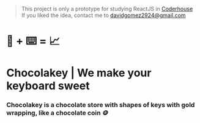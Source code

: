 > This project is only a prototype for studying ReactJS in [Coderhouse](https://coderhouse.com)<br>
> If you liked the idea, contact me to <davidgomez2924@gmail.com><br>
# 🍫 + ⌨️ = 📈
# Chocolakey | We make your keyboard sweet 

### Chocolakey is a chocolate store with shapes of keys with gold wrapping, like a chocolate coin 🪙
